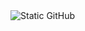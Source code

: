 <img src="https://img.shields.io/static/v1?label=Overview&message=bonfantelucas&color=f8efd4&style=for-the-badge&logo=GitHub" alt="Static GitHub">
